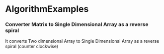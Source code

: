 # AlgorithmExamples


### Converter Matrix to Single Dimensional Array as a reverse spiral 

It converts Two dimensional Array to Single Dimensional Array as a reverse spiral (counter clockwise)
